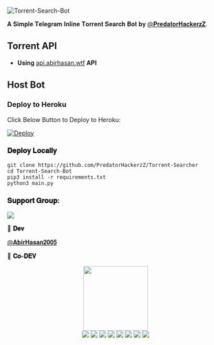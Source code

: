 ![Torrent-Search-Bot](https://telegra.ph/file/0a7609671e5f98a4be342.jpg) 

𝐀 𝐒𝐢𝐦𝐩𝐥𝐞 𝐓𝐞𝐥𝐞𝐠𝐫𝐚𝐦 𝐈𝐧𝐥𝐢𝐧𝐞 𝐓𝐨𝐫𝐫𝐞𝐧𝐭 𝐒𝐞𝐚𝐫𝐜𝐡 𝐁𝐨𝐭 𝐛𝐲 [@𝐏𝐫𝐞𝐝𝐚𝐭𝐨𝐫𝐇𝐚𝐜𝐤𝐞𝐫𝐳𝐙](https://github.com/AbirHasan2005).

## Torrent API
- 𝐔𝐬𝐢𝐧𝐠 [api.abirhasan.wtf](https://api.abirhasan.wtf/) 𝐀𝐏𝐈

## Host Bot
### Deploy to Heroku
Click Below Button to Deploy to Heroku:

[![Deploy](https://www.herokucdn.com/deploy/button.svg)](https://heroku.com/deploy?template=https://github.com/AbirHasan2005/Torrent-Search-Bot)

### 𝐃𝐞𝐩𝐥𝐨𝐲 𝐋𝐨𝐜𝐚𝐥𝐥𝐲
```shell
git clone https://github.com/PredatorHackerzZ/Torrent-Searcher
cd Torrent-Search-Bot
pip3 install -r requirements.txt
python3 main.py
```

### 𝐒𝐮𝐩𝐩𝐨𝐫𝐭 𝐆𝐫𝐨𝐮𝐩:
<a href="https://t.me/linux_repo"><img src="https://img.shields.io/badge/Telegram-Join%20Telegram%20Group-blue.svg?logo=telegram"></a>

👮 <b>𝐃𝐞𝐯</b>

[@𝐀𝐛𝐢𝐫𝐇𝐚𝐬𝐚𝐧𝟐𝟎𝟎𝟓](https://t.me/AbirHasan2005) 

👲 <b>𝐂𝐨-𝐃𝐄𝐕</b>
<p align="middle">
<img src="https://telegra.ph/file/024846dd18debc64c91e8.jpg" width="150" height="150"><br>
<img src="https://badgen.net/badge/Name/PredatorHackerzZ/FF33FF?icon=awesome&labelColor=0080FF"></a>
<img src="https://badgen.net/badge/Skills/python/Red?icon=terminal&labelColor=blue"></a>
<a href="https://telegram.dog/TheTeleRoid"><img src="https://img.shields.io/badge/SocialMedia-Details-blue.svg?logo=telegram"></a>
<a href="https://github.com/PredatorHackerzZ"><img src="https://badgen.net/badge/Follow%20on%20/GitHub/80FF00?icon=github&labelColor=Green"></a>
<a href="https://youtu.be/scjlb-TACyQ"><img src="https://img.shields.io/badge/YouTube-Channel-FF3333.svg?logo=youtube&logoColor=FF3333"></a>
<a href="https://twitter.com/Cod3sofAbhi"><img src="https://img.shields.io/badge/Twitter-Follow%20on%20Twitter-informational.svg?logo=twitter"></a>
<a href="https://facebook.com/Abhishek.modi.58173000"><img src="https://img.shields.io/badge/Facebook-Follow%20on%20Facebook-blue.svg?logo=facebook"></a>
<a href="https://www.instagram.com/Cod3sofAbhi"><img src="https://img.shields.io/badge/Instagram-Follow%20on%20Instagram-important.svg?logo=instagram"></a>

